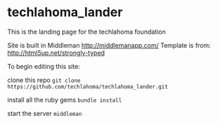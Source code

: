techlahoma_lander
=================

This is the landing page for the techlahoma foundation


Site is built in Middleman http://middlemanapp.com/
Template is from: http://html5up.net/strongly-typed


To begin editing this site:

clone this repo ```git clone https://github.com/techlahoma/techlahoma_lander.git```

install all the ruby gems ```bundle install```

start the server ```middleman```
